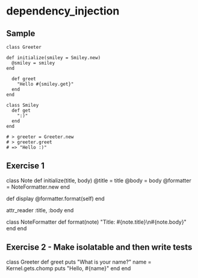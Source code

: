 # dependency_injection

## Sample

```
class Greeter

def initialize(smiley = Smiley.new)
  @smiley = smiley
end

  def greet
    "Hello #{smiley.get}"
  end
end

class Smiley
  def get
    ":)"
  end
end

# > greeter = Greeter.new
# > greeter.greet
# => "Hello :)"
```

## Exercise 1
class Note
  def initialize(title, body)
    @title = title
    @body = body
    @formatter = NoteFormatter.new
  end

  def display
    @formatter.format(self)
  end

  attr_reader :title, :body
end

class NoteFormatter
  def format(note)
    "Title: #{note.title}\n#{note.body}"
  end
end

## Exercise 2 - Make isolatable and then write tests

class Greeter
  def greet
    puts "What is your name?"
    name = Kernel.gets.chomp
    puts "Hello, #{name}"
  end
end
